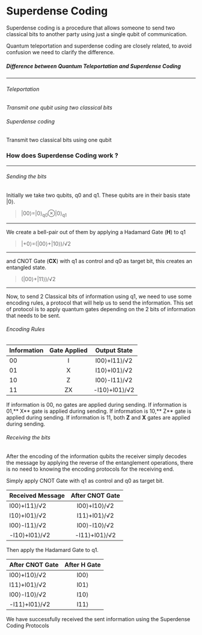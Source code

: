 
# Superdense Coding

Superdense coding is a procedure that allows someone to send two classical bits to another party using just a single qubit of communication.


Quantum teleportation and superdense coding are closely related, to avoid confusion we need to clarify the difference.


##### Difference between Quantum Teleportation and Superdense Coding

------------


###### Teleportation 

*Transmit one qubit using two classical bits*

###### Superdense coding

Transmit two classical bits using one qubit

### How does Superdense Coding work ?

------------



###### Sending the bits

Initially we take two qubits, q0 and q1. These qubits are in their basis state |0⟩.




> |00⟩=|0⟩<sub>q0</sub>⊗|0⟩<sub>q1</sub>

------------



We create a bell-pair out of them by applying a Hadamard Gate (**H**) to q1




> |+0⟩=(|00⟩+|10⟩)/√2

------------


and CNOT Gate (**CX**) with q1 as control and q0 as target bit, this creates an entangled state.




> (|00⟩+|11⟩)/√2

------------

Now, to send 2 Classical bits of information using q1, we need to use some encoding rules, a protocol that will help us to send the information.
This set of protocol is to apply quantum gates depending on the 2 bits of information that needs to be sent.


###### Encoding Rules

| Information | Gate Applied  | Output State |
| :------------ |:---------------:| :--------:|
| 00| I | l00⟩+l11⟩/√2 |
| 01| X | l10⟩+l01⟩/√2 |
| 10 | Z |l00⟩-l11⟩/√2 |
| 11 | ZX|-l10⟩+l01⟩/√2 |

                

If information is 00, no gates are applied during sending.
If information is 01,** X** gate is applied during sending.
If information is 10,** Z** gate is applied during sending.
If information is 11, both **Z** and **X** gates are applied during sending.


###### Receiving the bits

After the encoding of the information qubits the receiver simply decodes the message by applying the reverse of the entanglement operations, there is no need to knowing the encoding protocols for the receiving end.

Simply apply CNOT Gate with q1 as control and q0 as target bit.

| Received Message | After CNOT Gate |
| :------------ |:---------------:|
| l00⟩+l11⟩/√2 | l00⟩+l10⟩/√2 |
| l10⟩+l01⟩/√2 |l11⟩+l01⟩/√2 |
|l00⟩-l11⟩/√2 |l00⟩-l10⟩/√2 |
|-l10⟩+l01⟩/√2 |-l11⟩+l01⟩/√2 |


Then apply the Hadamard Gate to q1.

| After CNOT Gate | After H Gate |
| :------------ |:---------------:|
 |l00⟩+l10⟩/√2 | l00⟩
| l11⟩+l01⟩/√2 | l01⟩
|l00⟩-l10⟩/√2 | l10⟩
|-l11⟩+l01⟩/√2 | l11⟩

We have successfully received the sent information using the Superdense Coding Protocols 


